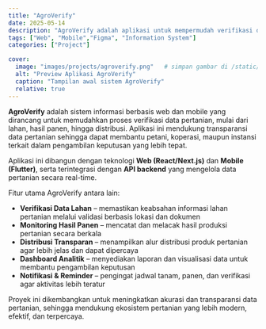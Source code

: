 ```yaml
---
title: "AgroVerify"
date: 2025-05-14
description: "AgroVerify adalah aplikasi untuk mempermudah verifikasi data pertanian berbasis digital agar lebih transparan dan akurat."
tags: ["Web", "Mobile","Figma", "Information System"]
categories: ["Project"]

cover:
  image: "images/projects/agroverify.png"   # simpan gambar di /static/images/projects/agroverify.png
  alt: "Preview Aplikasi AgroVerify"
  caption: "Tampilan awal sistem AgroVerify"
  relative: true
---
```


**AgroVerify** adalah sistem informasi berbasis web dan mobile yang dirancang untuk memudahkan proses verifikasi data pertanian, mulai dari lahan, hasil panen, hingga distribusi. Aplikasi ini mendukung transparansi data pertanian sehingga dapat membantu petani, koperasi, maupun instansi terkait dalam pengambilan keputusan yang lebih tepat.  

Aplikasi ini dibangun dengan teknologi **Web (React/Next.js)** dan **Mobile (Flutter)**, serta terintegrasi dengan **API backend** yang mengelola data pertanian secara real-time.  

Fitur utama AgroVerify antara lain:  

- **Verifikasi Data Lahan** – memastikan keabsahan informasi lahan pertanian melalui validasi berbasis lokasi dan dokumen  
- **Monitoring Hasil Panen** – mencatat dan melacak hasil produksi pertanian secara berkala  
- **Distribusi Transparan** – menampilkan alur distribusi produk pertanian agar lebih jelas dan dapat dipercaya  
- **Dashboard Analitik** – menyediakan laporan dan visualisasi data untuk membantu pengambilan keputusan  
- **Notifikasi & Reminder** – pengingat jadwal tanam, panen, dan verifikasi agar aktivitas lebih teratur  

Proyek ini dikembangkan untuk meningkatkan akurasi dan transparansi data pertanian, sehingga mendukung ekosistem pertanian yang lebih modern, efektif, dan terpercaya.
